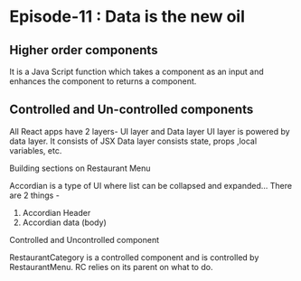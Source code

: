 # Episode-11 : Data is the new oil

## Higher order components

It is a Java Script function which takes a component as an input and enhances the component to returns a component. 

## Controlled and Un-controlled components

All React apps have 2 layers- UI layer and Data layer
UI layer is powered by data layer. It consists of JSX
Data layer consists state, props ,local variables, etc.

Building sections on Restaurant Menu 

Accordian is a type of UI where list can be collapsed and expanded...
There are 2 things - 
1. Accordian Header
2. Accordian data (body)

Controlled and Uncontrolled component

RestaurantCategory is a controlled component and is controlled by RestaurantMenu.
RC relies on its parent on what to do. 